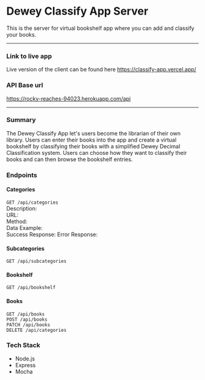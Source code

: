 # Dewey Classify App Server
This is the server for virtual bookshelf app where you can add and classify your books.

-----
### Link to live app
Live version of the client can be found here <a href = "https://classify-app.vercel.app/">https://classify-app.vercel.app/</a>

### API Base url
<a href = "https://rocky-reaches-94023.herokuapp.com/api">https://rocky-reaches-94023.herokuapp.com/api</a>

-----
### Summary
The Dewey Classify App let's users become the librarian of their own library. Users can enter their books into the app and create a virtual bookshelf by classifying their books with a simplified Dewey Decimal Classification system. Users can choose how they want to classify their books and can then browse the bookshelf entries.

### Endpoints

#### Categories
`GET /api/categories`  
Description:  
URL:    
Method:    
Data Example:  
Success Response:
Error Response:  
#### Subcategories
`GET /api/subcategories`  
#### Bookshelf
`GET /api/bookshelf`  
#### Books
`GET /api/books`  
`POST /api/books`  
`PATCH /api/books`  
`DELETE /api/categories`  


### Tech Stack
- Node.js
- Express
- Mocha
